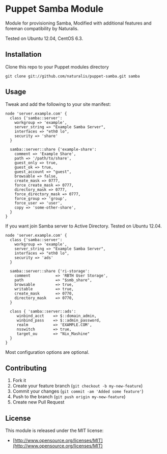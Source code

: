 # Puppet Samba Module

Module for provisioning Samba, Modified with additional features and foreman compatibility by Naturalis.

Tested on Ubuntu 12.04, CentOS 6.3. 

## Installation

Clone this repo to your Puppet modules directory

    git clone git://github.com/naturalis/puppet-samba.git samba

## Usage

Tweak and add the following to your site manifest:

    node 'server.example.com' {
      class {'samba::server':
        workgroup => 'example',
        server_string => "Example Samba Server",
        interfaces => "eth0 lo",
        security => 'share'
      }

      samba::server::share {'example-share':
        comment => 'Example Share',
        path => '/path/to/share',
        guest_only => true,
        guest_ok => true,
        guest_account => "guest",
        browsable => false,
        create_mask => 0777,
        force_create_mask => 0777,
        directory_mask => 0777,
        force_directory_mask => 0777,
        force_group => 'group',
        force_user => 'user',
        copy => 'some-other-share',
      }
    }

If you want join Samba server to Active Directory. Tested on Ubuntu 12.04.

    node 'server.example.com' {
      class {'samba::server':
        workgroup => 'example',
        server_string => "Example Samba Server",
        interfaces => "eth0 lo",
        security => 'ads'
      }

      samba::server::share {'ri-storage':
        comment           => 'RBTH User Storage',
        path              => "$smb_share",
        browsable         => true,
        writable          => true,
        create_mask       => 0770,
        directory_mask    => 0770,
      }

      class { 'samba::server::ads':
         winbind_acct    => $::domain_admin,
         winbind_pass    => $::admin_password,
         realm           => 'EXAMPLE.COM',
         nsswitch        => true,
         target_ou       => "Nix_Mashine"
      }
    }

Most configuration options are optional.

## Contributing

1. Fork it
2. Create your feature branch (`git checkout -b my-new-feature`)
3. Commit your changes (`git commit -am 'Added some feature'`)
4. Push to the branch (`git push origin my-new-feature`)
5. Create new Pull Request

## License

This module is released under the MIT license:

* [http://www.opensource.org/licenses/MIT](http://www.opensource.org/licenses/MIT)
